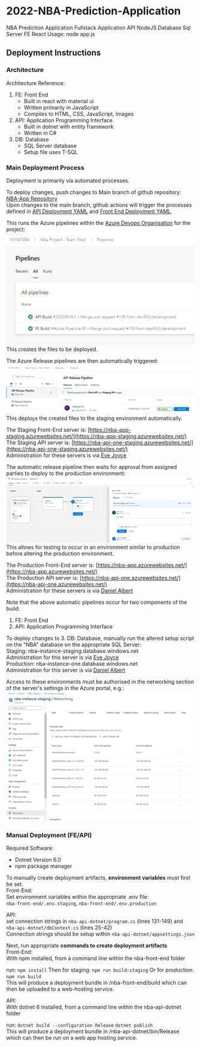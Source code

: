 # 2022-NBA-Prediction-Application
NBA Prediction Application Fullstack Application API NodeJS Database Sql Server FE React
Usage: node app.js

## Deployment Instructions
### Architecture
Architecture Reference:
 1. FE: Front End 
    - Built in react with material ui
    - Written primarily in JavaScript
    - Compiles to HTML, CSS, JavaScript, Images
 2. API: Application Programming Interface 
    - Built in dotnet with entity framework
    - Written in C#
 3. DB: Database
    - SQL Server database
    - Setup file uses T-SQL

### Main Deployment Process
Deployment is primarily via automated processes.

To deploy changes, push changes to Main branch of github repository: [NBA-App Repository](https://github.com/dan933/2022-NBA-Prediction-Application)  
Upon changes to the main branch, github actions will trigger the processes defined in [API Deployment YAML](https://github.com/dan933/2022-NBA-Prediction-Application/blob/main/API-azure-pipelines.yml) and [Front End Deployment YAML](https://github.com/dan933/2022-NBA-Prediction-Application/blob/main/FE-azure-pipelines.yml).

This runs the Azure pipelines within the [Azure Devops Organisation](https://dev.azure.com/101347494/Nba%20Project%20-%20Team%20West) for the project:
![Pipelines](https://github.com/dan933/2022-NBA-Prediction-Application/blob/release-docs/docs/pipelines.png?raw=true)  
This creates the files to be deployed.

The Azure Release pipelines are then automatically triggered:
![Releases](https://github.com/dan933/2022-NBA-Prediction-Application/blob/release-docs/docs/releases.png?raw=true)  
This deploys the created files to the staging environment automatically.

The Staging Front-End server is:
[https://nba-app-staging.azurewebsites.net/](https://nba-app-staging.azurewebsites.net/)  
The Staging API server is:
[https://nba-api-one-staging.azurewebsites.net/](https://nba-api-one-staging.azurewebsites.net/)  
Administration for these servers is via [Eve Joyce](mailto:103681990@student.swin.edu.au)

The automatic release pipeline then waits for approval from assigned parties to deploy to the production environment:
![Approval](https://github.com/dan933/2022-NBA-Prediction-Application/blob/release-docs/docs/approval.png?raw=true)  
This allows for testing to occur in an environment similar to production before altering the production environment.


The Production Front-End server is:
[https://nba-app.azurewebsites.net/](https://nba-app.azurewebsites.net/)  
The Production API server is:
[https://nba-api-one.azurewebsites.net/](https://nba-api-one.azurewebsites.net/)  
Administration for these servers is via [Daniel Albert](mailto:101347494@student.swin.edu.au)

Note that the above automatic pipelines occur for two components of the build:
 1. FE: Front End
 2. API: Application Programming Interface

To deploy changes to 3. DB: Database, manually run the altered setup script on the "NBA" database on the appropriate SQL Server:  
Staging: nba-instance-staging.database.windows.net  
Administration for this server is via [Eve Joyce](mailto:103681990@student.swin.edu.au)  
Production: nba-instance-one.database.windows.net  
Administration for this server is via [Daniel Albert](mailto:101347494@student.swin.edu.au)  

Access to these environments must be authorised in the networking section of the server's settings in the Azure portal, e.g.:
![SQL Connection Firewall](https://github.com/dan933/2022-NBA-Prediction-Application/blob/release-docs/docs/SQL-connection-firewall.png?raw=true)

### Manual Deployment (FE/API)
Required Software:
 - Dotnet Version 6.0
 - npm package manager

To manually create deployment artifacts, **environment variables** must first be set.  
Front-End:  
Set environment variables within the appropriate .env file:  
`nba-front-end/.env.staging`, `nba-front-end/.env.production`

API:  
set connection strings in `nba-api-dotnet/program.cs` (lines 131-149) and `nba-api-dotnet/dbContext.cs` (lines 25-42)  
Connection strings should be setup within `nba-api-dotnet/appsettings.json`

Next, run appropriate **commands to create deployment artifacts**  
Front-End:  
With npm installed, from a command line within the nba-front-end folder 

run:
`npm install`
Then for staging:
`npm run build:staging`
Or for production:
`npm run build`  
This will produce a deployment bundle in /nba-front-end/build which can then be uploaded to a web-hosting service.

API:  
With dotnet 6 installed, from a command line within the nba-api-dotnet folder 

run:
`dotnet build --configuration Release`
`dotnet publish`  
This will produce a deployment bundle in /nba-api-dotnet/bin/Release which can then be run on a web app hosting service.
